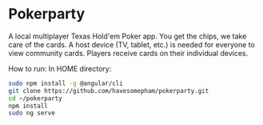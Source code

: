 # Pokerparty

A local multiplayer Texas Hold'em Poker app. You get the chips, we take care of the cards. A host device (TV, tablet, etc.) is needed for everyone to view community cards. Players receive cards on their individual devices.

How to run:
In HOME directory:
```bash
sudo npm install -g @angular/cli
git clone https://github.com/havesomepham/pokerparty.git
cd ~/pokerparty
npm install
sudo ng serve
```
